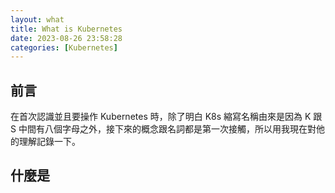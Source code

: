 ```yaml
---
layout: what
title: What is Kubernetes
date: 2023-08-26 23:58:28
categories: [Kubernetes]
---
```

## 前言
在首次認識並且要操作 Kubernetes 時，除了明白 K8s 縮寫名稱由來是因為 K 跟 S 中間有八個字母之外，接下來的概念跟名詞都是第一次接觸，所以用我現在對他的理解記錄一下。

## 什麼是 
